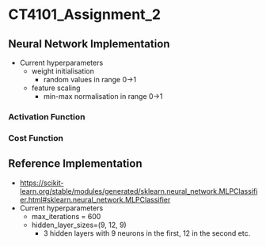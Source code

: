 # CT4101_Assignment_2

## Neural Network Implementation
- Current hyperparameters
    - weight initialisation
        - random values in range 0->1
    - feature scaling
        - min-max normalisation in range 0->1


### Activation Function


### Cost Function


## Reference Implementation
- https://scikit-learn.org/stable/modules/generated/sklearn.neural_network.MLPClassifier.html#sklearn.neural_network.MLPClassifier
- Current hyperparameters
    - max_iterations = 600
    - hidden_layer_sizes=(9, 12, 9)
        - 3 hidden layers with 9 neurons in the first, 12 in the second etc.
  
